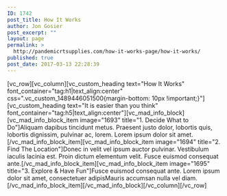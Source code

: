 ```yaml
---
ID: 1742
post_title: How It Works
author: Jon Gosier
post_excerpt: ""
layout: page
permalink: >
  http://pandemicrtsupplies.com/how-it-works-page/how-it-works/
published: true
post_date: 2017-03-13 22:28:39
---
```

[vc_row][vc_column][vc_custom_heading text="How It Works" font_container="tag:h1|text_align:center" css=".vc_custom_1489446051500{margin-bottom: 10px !important;}"][vc_custom_heading text="It is easier than you think" font_container="tag:h5|text_align:center"][vc_mad_info_block][vc_mad_info_block_item image="1693" title="1. Decide What to Do"]Aliquam dapibus tincidunt metus. Praesent justo dolor, lobortis quis, lobortis dignissim, pulvinar ac, lorem. Lorem ipsum dolor sit amet.[/vc_mad_info_block_item][vc_mad_info_block_item image="1694" title="2. Find The Location"]Donec in velit vel ipsum auctor pulvinar. Vestibulum iaculis lacinia est. Proin dictum elementum velit. Fusce euismod consequat ante.[/vc_mad_info_block_item][vc_mad_info_block_item image="1695" title="3. Explore &amp; Have Fun"]Fusce euismod consequat ante. Lorem ipsum dolor sit amet, consectetuer adipisMauris accumsan nulla vel diam.[/vc_mad_info_block_item][/vc_mad_info_block][/vc_column][/vc_row]